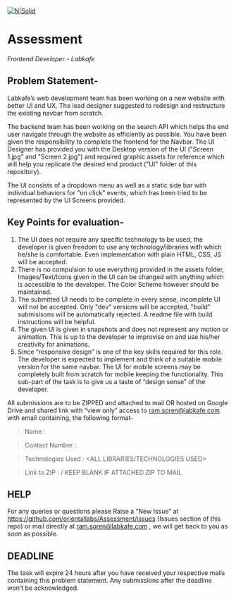 [![N|Solid](https://www.labkafe.com/img/labkafe-logo-1569670067.jpg)](https://www.labkafe.com)
# Assessment
_Frontend Developer - Labkafe_


## Problem Statement-
Labkafe’s web development team has been working on a new website with better UI and UX. The lead designer suggested to redesign and restructure the existing navbar from scratch. 

The backend team has been working on the search API which helps the end user navigate through the website as efficiently as possible. You have been given the responsibility to complete the frontend for the Navbar. The UI Designer has provided you with the Desktop version of the UI ("Screen 1.jpg" and "Screen 2.jpg") and required graphic assets for reference which will help you replicate the desired end product ("UI" folder of this repository).

The UI consists of a dropdown menu as well as a static side bar with individual behaviors for "on click" events, which has been tried to be represented by the UI Screens provided.

## Key Points for evaluation- 
1.	The UI does not require any specific technology to be used, the developer is given freedom to use any technology/libraries with which he/she is comfortable. Even implementation with plain HTML, CSS, JS will be accepted.  
2.  There is no compulsion to use everything provided in the assets folder, Images/Text/Icons given in the UI can be changed with anything which is accessible to the developer. The Color Scheme however should be maintained. 
3.	The submitted UI needs to be complete in every sense, incomplete UI will not be accepted. Only "dev" versions will be accepted, "build" submisisons will be automatically rejected. A readme file with build instructions will be helpful.
4.	The given UI is given in snapshots and does not represent any motion or animation. This is up to the developer to improvise on and use his/her creativity for animations.
5.	 Since “responsive design” is one of the key skills required for this role. The developer is expected to implement and think of a suitable mobile version for the same navbar. The UI for mobile screens may be completely built from scratch for mobile keeping the functionality. This sub-part of the task is to give us a taste of “design sense” of the developer.

All submissions are to be ZIPPED and attached to mail OR hosted on Google Drive and shared link with “view only” access to ram.soren@labkafe.com with email containing, the following format-

> Name  : <YOUR FULL NAME>

> Contact Number : <CONTACT NO.>

> Technologies Used  : <ALL LIBRARIES/TECHNOLOGIES USED>

> Link to ZIP : <GOOGLE DRIVE LINK WITH VIEW ACCESS> / KEEP BLANK IF ATTACHED ZIP TO MAIL
 

## HELP
For any queries or questions please Raise a “New Issue” at https://github.com/orientallabs/Assessment/issues (Issues section of this repo) or mail directly at ram.soren@labkafe.com , we will get back to you as soon as possible. 
## DEADLINE
The task will expire 24 hours after you have received your respective mails containing this problem statement. Any submissions after the deadline won’t be acknowledged.


